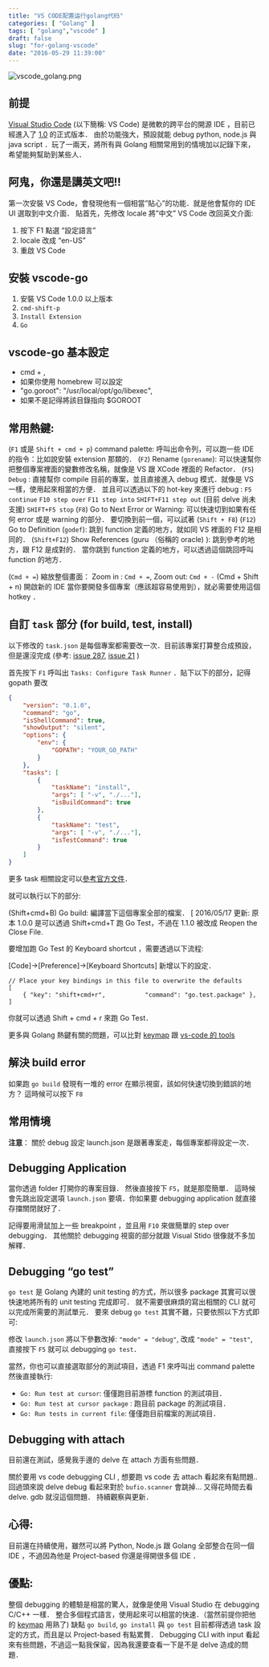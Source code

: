 ```yaml
---
title: "VS CODE配置运行golang代码"
categories: [ "Golang" ]
tags: [ "golang","vscode" ]
draft: false
slug: "for-golang-vscode"
date: "2016-05-29 11:39:00"
---
```


![vscode_golang.png][1]
## 前提
[Visual Studio Code](https://code.visualstudio.com/) (以下簡稱: VS Code) 是微軟的跨平台的開源 IDE ，目前已經進入了 [1.0](https://code.visualstudio.com/blogs/2016/04/14/vscode-1.0) 的正式版本． 由於功能強大，預設就能 debug python, node.js 與 java script ．玩了一兩天，將所有與 Golang 相關常用到的情境加以記錄下來，希望能夠幫助到某些人．


<!--more-->


## 阿鬼，你還是講英文吧!!
第一次安裝 VS Code，會發現他有一個相當”貼心”的功能．就是他會幫你的 IDE UI 選取到中文介面． 貼首先，先修改 locale 將”中文” VS Code 改回英文介面:

 1. 按下 F1 點選 “設定語言”
 2. locale 改成 “en-US”
 3. 重啟 VS Code

## 安裝 vscode-go

 1. 安裝 VS Code 1.0.0 以上版本
 2. `cmd-shift-p`
 3. `Install Extension`
 4. `Go`

## vscode-go 基本設定

 - cmd + ,
 - 如果你使用 homebrew 可以設定
  - "go.goroot": "/usr/local/opt/go/libexec",
  - 如果不是記得將該目錄指向 $GOROOT

## 常用熱鍵:
(`F1` 或是 `Shift + cmd + p`) command palette:
呼叫出命令列，可以跑一些 IDE 的指令：比如說安裝 extension 那類的．
(`F2`) Rename (`gorename`):
可以快速幫你把整個專案裡面的變數修改名稱，就像是 VS 跟 XCode 裡面的 Refactor．
(`F5`) `Debug` :
直接幫你 compile 目前的專案，並且直接進入 debug 模式．就像是 VS 一樣，使用起來相當的方便． 並且可以透過以下的 hot-key 來進行 debug :
`F5 continue`
`F10 step over`
`F11 step into`
`SHIFT+F11 step out` (目前 delve 尚未支援)
`SHIFT+F5 stop`
(`F8`) Go to Next Error or Warning:
可以快速切到如果有任何 error 或是 warning 的部分． 要切換到前一個，可以試著 (`Shift + F8`)
(`F12`) Go to Definition (`godef`):
跳到 function 定義的地方，就如同 VS 裡面的 F12 是相同的．
(`Shift+F12`) Show References (guru （俗稱的 oracle) ):
跳到參考的地方，跟 F12 是成對的． 當你跳到 function 定義的地方，可以透過這個跳回呼叫 function 的地方．

(`Cmd + =`) 縮放整個畫面：
Zoom in : `Cmd + =`, Zoom out: `Cmd + -`
(Cmd + Shift + n) 開啟新的 IDE
當你要開發多個專案（應該超容易使用到），就必需要使用這個 hotkey ．

## 自訂 `task` 部分 (for build, test, install)
以下修改的 `task.json` 是每個專案都需要改一次．目前該專案打算整合成預設，但是還沒完成 (參考: [issue 287](https://github.com/Microsoft/vscode-go/issues/287), [issue 21](https://github.com/Microsoft/vscode-go/issues/21) )

首先按下 `F1` 呼叫出 `Tasks: Configure Task Runner` ．貼下以下的部分，記得 gopath 要改
```json
{
    "version": "0.1.0",
    "command": "go",
    "isShellCommand": true,
    "showOutput": "silent",
    "options": {
        "env": {
            "GOPATH": "YOUR_GO_PATH"
        }
    },
    "tasks": [
        {
            "taskName": "install",
            "args": [ "-v", "./..."],
            "isBuildCommand": true
        },
        {
            "taskName": "test",
            "args": [ "-v", "./..."],
            "isTestCommand": true
        }
    ]
}
```
更多 task 相關設定可以[參考官方文件](http://code.visualstudio.com/docs/editor/tasks)．

就可以執行以下的部分:

(Shift+cmd+B) Go build:
編譯當下這個專案全部的檔案．
[ 2016/05/17 更新: 原本 1.0.0 是可以透過 Shift+cmd+T 跑 Go Test，不過在 1.1.0 被改成 Reopen the Close File.

要增加跑 Go Test 的 Keyboard shortcut ，需要透過以下流程:

[Code]->[Preference]->[Keyboard Shortcuts] 新增以下的設定．
```
// Place your key bindings in this file to overwrite the defaults
[
    { "key": "shift+cmd+r",           "command": "go.test.package" },
]
```
你就可以透過 Shift + cmd + r 來跑 Go Test．

更多與 Golang 熱鍵有關的問題，可以比對 [keymap](https://code.visualstudio.com/Docs/customization/keybindings) 跟 [vs-code 的 tools](https://github.com/Microsoft/vscode-go#tools)

## 解決 build error
如果跑 `go build` 發現有一堆的 error 在顯示視窗，該如何快速切換到錯誤的地方？ 這時候可以按下 `F8`

## 常用情境
**注意**： 關於 debug 設定 launch.json 是跟著專案走，每個專案都得設定一次．

## Debugging Application
當你透過 folder 打開你的專案目錄． 然後直接按下 `F5`，就是那麼簡單． 這時候會先跳出設定選項 `launch.json` 要填．你如果要 debugging application 就直接存擋關閉就好了．

記得要用滑鼠加上一些 breakpoint ，並且用 `F10` 來做簡單的 step over debugging． 其他關於 debugging 視窗的部分就跟 Visual Stido 很像就不多加解釋．

## Debugging “go test”
`go test` 是 Golang 內建的 unit testing 的方式，所以很多 package 其實可以很快速地將所有的 unit testing 完成即可． 就不需要很麻煩的寫出相關的 CLI 就可以完成所需要的測試單元． 要來 debug `go test` 其實不難，只要依照以下方式即可:

修改 `launch.json` 將以下參數改掉:
`"mode" = "debug"`, 改成 `"mode" = "test"`,
直接按下 `F5` 就可以 debugging `go test`．

當然，你也可以直接選取部分的測試項目，透過 F1 來呼叫出 command palette 然後直接執行:

 - `Go: Run test at cursor`: 僅僅跑目前游標 function 的測試項目．
 - `Go: Run test at cursor package` : 跑目前 package 的測試項目．
 - `Go: Run tests in current file`: 僅僅跑目前檔案的測試項目．

## Debugging with attach
目前還在測試，感覺我手邊的 delve 在 attach 方面有些問題．

關於要用 vs code debugging CLI , 想要跑 vs code 去 attach 看起來有點問題.. 回過頭來說 delve debug 看起來對於 `bufio.scanner` 會跳掉… 又得花時間去看 delve. gdb 就沒這個問題． 持續觀察與更新．

## 心得:
目前還在持續使用，雖然可以將 Python, Node.js 跟 Golang 全部整合在同一個 IDE ，不過因為他是 Project-based 你還是得開很多個 IDE ．

## 優點:
整個 debugging 的體驗是相當的驚人，就像是使用 Visual Studio 在 debugging C/C++ 一樣．
整合多個程式語言，使用起來可以相當的快速．（當然前提你把他的 [keymap](https://code.visualstudio.com/Docs/customization/keybindings) 用熟了)
缺點
`go build`, `go install` 與 `go test` 目前都得透過 task 設定的方式，而且是以 Project-based 有點累贅．
Debugging CLI with input 看起來有些問題，不過這一點我保留，因為我還要查看一下是不是 delve 造成的問題．


  [1]: https://imgs.gnux.cn/usr/uploads/2016/05/47642564.png